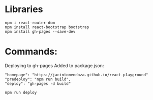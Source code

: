 # Libraries
```
npm i react-router-dom
npm install react-bootstrap bootstrap
npm install gh-pages --save-dev
```

# Commands:
Deploying to gh-pages
Added to package.json:
```
"homepage": "https://jacintomendoza.github.io/react-playground"
"predeploy": "npm run build",
"deploy": "gh-pages -d build"
```
```
npm run deploy
```